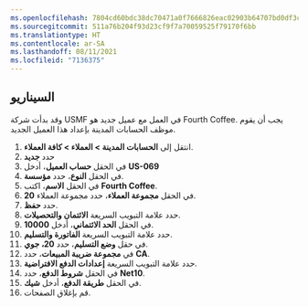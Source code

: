 ```yaml
---
ms.openlocfilehash: 7804cd60bdc38dc70471a0f7666826eac02903b64707bd0df3c587dd7618e419
ms.sourcegitcommit: 511a76b204f93d23cf9f7a70059525f79170f6bb
ms.translationtype: HT
ms.contentlocale: ar-SA
ms.lasthandoff: 08/11/2021
ms.locfileid: "7136375"
---
```

## <a name="scenario"></a>السيناريو

وقد بدأت شركة USMF في العمل مع عميل جديد هو Fourth Coffee.
يجب أن يقوم موظف الحسابات المدينة بإعداد هذا العميل الجديد.

1.  انتقل إلى **الحسابات المدينة > العملاء > كافة العملاء**.
2.  حدد **جديد**
3.  في الحقل **حساب العميل**، أدخل **US-069**
4.  في الحقل **النوع**، حدد **مؤسسة**.
5.  في الحقل **الاسم**، اكتب **Fourth Coffee**.
6.  في الحقل **مجموعة العملاء**، حدد مجموعة العملاء **20**.
7.  حدد **حفظ**.
8.  حدد علامة التبويب السريعة **الائتمان والتحصيلات**.
9.  في الحقل **الحد الائتماني**، أدخل **10000**.
10. حدد علامة التبويب السريعة **الفاتورة والتسليم**.
11. في حقل **وضع التسليم**، حدد **20، جوي**.
12. في **مجموعة ضريبة المبيعات**، حدد **CA**.
13. حدد علامة التبويب السريعة **إعدادات الدفع الافتراضية**.
14. في الحقل **شروط الدفع**، حدد **Net10**.
15. في الحقل **طريقة الدفع**، أدخل **شيك**.
16. قم بإغلاق الصفحات.
